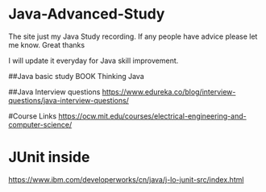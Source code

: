 # Java-Advanced-Study
The site just my Java Study recording. If any people have advice please let me know. Great thanks

I will update it everyday for Java skill improvement.

##Java basic study
BOOK Thinking Java

##Java Interview questions
https://www.edureka.co/blog/interview-questions/java-interview-questions/

#Course Links
https://ocw.mit.edu/courses/electrical-engineering-and-computer-science/

# JUnit inside
https://www.ibm.com/developerworks/cn/java/j-lo-junit-src/index.html
